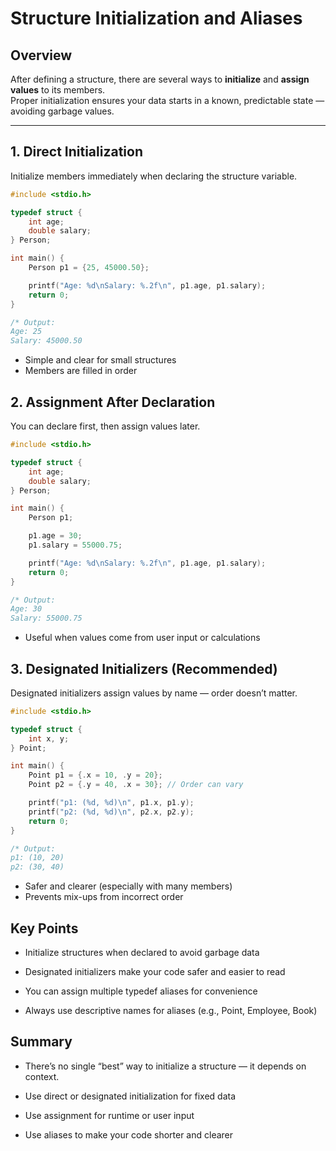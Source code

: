 # Structure Initialization and Aliases

## Overview

After defining a structure, there are several ways to **initialize** and **assign values** to its members.  
Proper initialization ensures your data starts in a known, predictable state — avoiding garbage values.

---

## 1. Direct Initialization

Initialize members immediately when declaring the structure variable.

```c
#include <stdio.h>

typedef struct {
    int age;
    double salary;
} Person;

int main() {
    Person p1 = {25, 45000.50};

    printf("Age: %d\nSalary: %.2f\n", p1.age, p1.salary);
    return 0;
}

/* Output: 
Age: 25
Salary: 45000.50

```

- Simple and clear for small structures
- Members are filled in order

## 2. Assignment After Declaration

You can declare first, then assign values later.

```c
#include <stdio.h>

typedef struct {
    int age;
    double salary;
} Person;

int main() {
    Person p1;

    p1.age = 30;
    p1.salary = 55000.75;

    printf("Age: %d\nSalary: %.2f\n", p1.age, p1.salary);
    return 0;
}

/* Output: 
Age: 30
Salary: 55000.75

```

- Useful when values come from user input or calculations

## 3. Designated Initializers (Recommended)

Designated initializers assign values by name — order doesn’t matter.

```c
#include <stdio.h>

typedef struct {
    int x, y;
} Point;

int main() {
    Point p1 = {.x = 10, .y = 20};
    Point p2 = {.y = 40, .x = 30}; // Order can vary

    printf("p1: (%d, %d)\n", p1.x, p1.y);
    printf("p2: (%d, %d)\n", p2.x, p2.y);
    return 0;
}

/* Output: 
p1: (10, 20)
p2: (30, 40)

```

- Safer and clearer (especially with many members)
- Prevents mix-ups from incorrect order

## Key Points

- Initialize structures when declared to avoid garbage data

- Designated initializers make your code safer and easier to read

- You can assign multiple typedef aliases for convenience

- Always use descriptive names for aliases (e.g., Point, Employee, Book)

## Summary

- There’s no single “best” way to initialize a structure — it depends on context.

- Use direct or designated initialization for fixed data

- Use assignment for runtime or user input

- Use aliases to make your code shorter and clearer